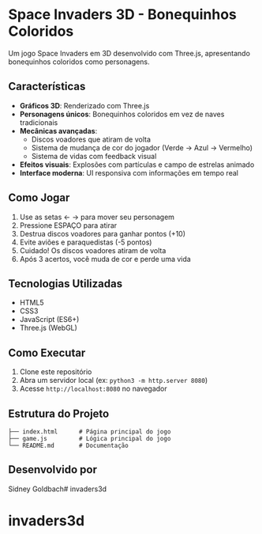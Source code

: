 # Space Invaders 3D - Bonequinhos Coloridos

Um jogo Space Invaders em 3D desenvolvido com Three.js, apresentando bonequinhos coloridos como personagens.

## Características

- **Gráficos 3D**: Renderizado com Three.js
- **Personagens únicos**: Bonequinhos coloridos em vez de naves tradicionais
- **Mecânicas avançadas**: 
  - Discos voadores que atiram de volta
  - Sistema de mudança de cor do jogador (Verde → Azul → Vermelho)
  - Sistema de vidas com feedback visual
- **Efeitos visuais**: Explosões com partículas e campo de estrelas animado
- **Interface moderna**: UI responsiva com informações em tempo real

## Como Jogar

1. Use as setas ← → para mover seu personagem
2. Pressione ESPAÇO para atirar
3. Destrua discos voadores para ganhar pontos (+10)
4. Evite aviões e paraquedistas (-5 pontos)
5. Cuidado! Os discos voadores atiram de volta
6. Após 3 acertos, você muda de cor e perde uma vida

## Tecnologias Utilizadas

- HTML5
- CSS3
- JavaScript (ES6+)
- Three.js (WebGL)

## Como Executar

1. Clone este repositório
2. Abra um servidor local (ex: `python3 -m http.server 8080`)
3. Acesse `http://localhost:8080` no navegador

## Estrutura do Projeto

```
├── index.html      # Página principal do jogo
├── game.js         # Lógica principal do jogo
└── README.md       # Documentação
```

## Desenvolvido por

Sidney Goldbach# invaders3d
# invaders3d
